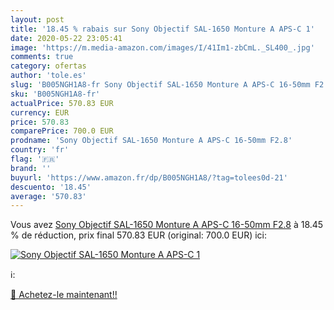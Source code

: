 ```yaml
---
layout: post
title: '18.45 % rabais sur Sony Objectif SAL-1650 Monture A APS-C 1'
date: 2020-05-22 23:05:41
image: 'https://m.media-amazon.com/images/I/41Im1-zbCmL._SL400_.jpg'
comments: true
category: ofertas
author: 'tole.es'
slug: 'B005NGH1A8-fr Sony Objectif SAL-1650 Monture A APS-C 16-50mm F2.8'
sku: 'B005NGH1A8-fr'
actualPrice: 570.83 EUR
currency: EUR
price: 570.83
comparePrice: 700.0 EUR
prodname: 'Sony Objectif SAL-1650 Monture A APS-C 16-50mm F2.8'
country: 'fr'
flag: '🇫🇷'
brand: ''
buyurl: 'https://www.amazon.fr/dp/B005NGH1A8/?tag=tolees0d-21'
descuento: '18.45'
average: '570.83'
---
```


Vous avez [Sony Objectif SAL-1650 Monture A APS-C 16-50mm F2.8](https://www.amazon.fr/dp/B005NGH1A8/?tag=tolees0d-21)  à  18.45 % de réduction, prix final  570.83 EUR (original: 700.0 EUR) ici:

[![Sony Objectif SAL-1650 Monture A APS-C 1](https://m.media-amazon.com/images/I/41Im1-zbCmL._SL400_.jpg)](https://www.amazon.fr/dp/B005NGH1A8/?tag=tolees0d-21)

ℹ️:


[🛒 Achetez-le maintenant!!](https://www.amazon.fr/dp/B005NGH1A8/?tag=tolees0d-21)

